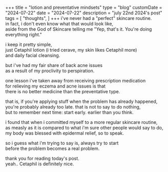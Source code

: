 +++
title = "lotion and preventative mindsets"
type = "blog"
customDate = "2024-07-22"
date = "2024-07-22"
description = "july 22nd 2024's post"
tags = [
    "thoughts",
]
+++
i've never had a "perfect" skincare routine.\
in fact, i don't even know what that would look like,\
aside from the God of Skincare telling me "Yep, that's it. You're doing everything right."

i keep it pretty simple,\
just Cetaphil lotion (i tried cerave, my skin likes Cetaphil more)\
and daily facial cleansing.

but i've had my fair share of back acne issues\
as a result of my proclivity to perspiration.

one lesson i've taken away from receiving prescription medication\
for relieving my eczema and acne issues is that\
there is no better medicine than the preventative type.

that is, if you're applying stuff when the problem has already happened,\
you're probably already too late. that is not to say to do nothing,\
but to remember next time: start early. earlier than you think.

i found that when i committed myself to a more regular skincare routine,\
as measly as it is compared to what i'm sure other people would say to do,\
my body was blessed with epidermal relief, so to speak.

so i guess what i'm trying to say is, always try to start\
before the problem becomes a real problem.

thank you for reading today's post.\
yeah.. Cetaphil is definitely nice.